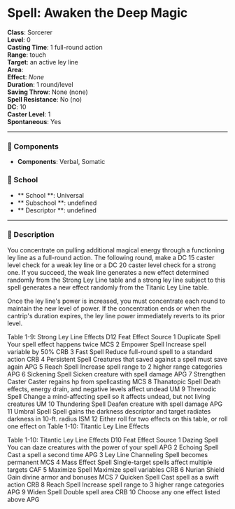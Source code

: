 
# Spell: Awaken the Deep Magic
**Class**: Sorcerer  
**Level**: 0  
**Casting Time**: 1 full-round action  
**Range**: touch  
**Target**: an active ley line  
**Area**:   
**Effect**: _None_  
**Duration**: 1 round/level  
**Saving Throw**: None (none)  
**Spell Resistance**: No (no)  
**DC**: 10  
**Caster Level**: 1  
**Spontaneous**: Yes

---

### 🔮 Components
- **Components**: Verbal, Somatic

### 🏫 School
- ** School **: Universal
- ** Subschool **: undefined
- ** Descriptor **: undefined
---

### 📜 Description
You concentrate on pulling additional magical energy through a functioning ley line as a full-round action. The following round, make a DC 15 caster level check for a weak ley line or a DC 20 caster level check for a strong one. If you succeed, the weak line generates a new effect determined randomly from the Strong Ley Line table  and a strong ley line subject to this spell generates a new effect randomly from the Titanic Ley Line table.

Once the ley line's power is increased, you must concentrate each round to maintain the new level of power. If the concentration ends or when the cantrip's duration expires, the ley line power immediately reverts to its prior level.

Table 1-9: Strong Ley Line Effects
D12 Feat Effect Source
1 Duplicate Spell Your spell effect happens twice MCS
2 Empower Spell Increase spell variable by 50% CRB
3 Fast Spell Reduce full-round spell to a standard action CRB
4 Persistent Spell Creatures that saved against a spell must save again APG
5 Reach Spell Increase spell range to 2 higher range categories APG
6 Sickening Spell Sicken creature with spell damage APG
7 Strengthen Caster Caster regains hp from spellcasting MCS
8 Thanatopic Spell Death effects, energy drain, and negative levels affect undead UM
9 Threnodic Spell Change a mind-affecting spell so it affects undead, but not living creatures UM
10 Thundering Spell Deafen creature with spell damage APG
11 Umbral Spell Spell gains the darkness descriptor and target radiates darkness in 10-ft. radius ISM
12 Either roll for two effects on this table, or roll one effect on Table 1-10: Titantic Ley Line Effects

Table 1-10: Titantic Ley Line Effects
D10 Feat Effect Source
1 Dazing Spell You can daze creatures with the power of your spell APG
2 Echoing Spell Cast a spell a second time APG
3 Ley Line Channeling Spell becomes permanent MCS
4 Mass Effect Spell Single-target spells affect multiple targets CAF
5 Maximize Spell Maximize spell variables CRB
6 Nurian Shield Gain divine armor and bonuses MCS
7 Quicken Spell Cast spell as a swift action CRB
8 Reach Spell Increase spell range to 3 higher range categories APG
9 Widen Spell Double spell area CRB
10 Choose any one effect listed above APG
